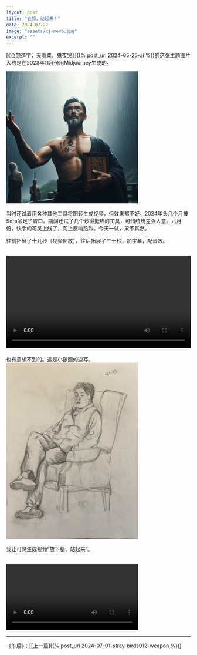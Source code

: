 ```yaml
---
layout: post
title: "仓颉，动起来！"
date: 2024-07-22
image: "assets/cj-move.jpg"
excerpt: ""
---
```


[《仓颉造字，天雨粟，鬼夜哭》]({% post_url 2024-05-25-ai %})的这张主题图片大约是在2023年11月份用Midjourney生成的。

<img src="/assets/cj2.jpeg" width="360" />

当时还试着用各种其他工具将图转生成视频，但效果都不好。2024年头几个月被Sora吊足了胃口。期间还试了几个炒得挺热的工具，可惜统统差强人意。六月份，快手的可灵上线了，网上反响热烈。今天一试，果不其然。

往前拓展了十几秒（视频倒放），往后拓展了三十秒，加字幕，配音效。

<br>
<video width="100%" controls>
  <source src="/assets/cj2024-720p.mp4" type="video/mp4">
</video>

<br>
<br>
也有意想不到的。这是小孩画的速写。

<img src="/assets/sit.JPG" width="360" />


我让可灵生成视频“放下腿，站起来“。

<br>
<video width=360 controls>
  <source src="/assets/leg.MP4" type="video/mp4">
</video>

----
《午后》：\[[上一篇]({% post_url 2024-07-01-stray-birds012-weapon %})\] 

